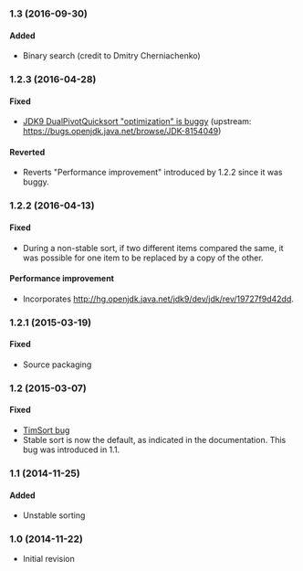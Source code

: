 ### 1.3 (2016-09-30)

#### Added
- Binary search (credit to Dmitry Cherniachenko)

### 1.2.3 (2016-04-28)

#### Fixed
- [JDK9 DualPivotQuicksort "optimization" is buggy](https://github.com/mintern-java/primitive/issues/6)
  (upstream: <https://bugs.openjdk.java.net/browse/JDK-8154049>)

#### Reverted
- Reverts "Performance improvement" introduced by 1.2.2 since it was buggy.

### 1.2.2 (2016-04-13)

#### Fixed
- During a non-stable sort, if two different items compared the same, it was
  possible for one item to be replaced by a copy of the other.

#### Performance improvement
- Incorporates <http://hg.openjdk.java.net/jdk9/dev/jdk/rev/19727f9d42dd>.

### 1.2.1 (2015-03-19)

#### Fixed
- Source packaging

### 1.2 (2015-03-07)

#### Fixed
- [TimSort bug](http://envisage-project.eu/proving-android-java-and-python-sorting-algorithm-is-broken-and-how-to-fix-it)
- Stable sort is now the default, as indicated in the documentation. This bug
  was introduced in 1.1.

### 1.1 (2014-11-25)

#### Added
- Unstable sorting

### 1.0 (2014-11-22)

- Initial revision
